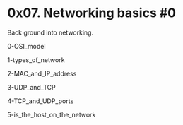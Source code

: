 # 0x07. Networking basics #0

Back ground into networking.

0-OSI_model

1-types_of_network

2-MAC_and_IP_address

3-UDP_and_TCP

4-TCP_and_UDP_ports

5-is_the_host_on_the_network
